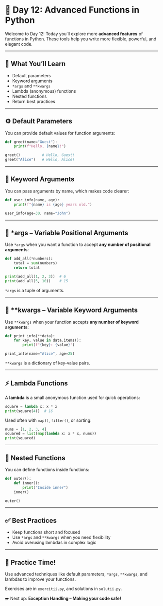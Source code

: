 # 🧠 Day 12: Advanced Functions in Python

Welcome to Day 12! Today you'll explore more **advanced features** of functions in Python. These tools help you write more flexible, powerful, and elegant code.

---

## 🧠 What You’ll Learn
- Default parameters
- Keyword arguments
- `*args` and `**kwargs`
- Lambda (anonymous) functions
- Nested functions
- Return best practices

---

## ⚙️ Default Parameters

You can provide default values for function arguments:

```python
def greet(name="Guest"):
    print(f"Hello, {name}!")

greet()          # Hello, Guest!
greet("Alice")   # Hello, Alice!
```

---

## 🔑 Keyword Arguments

You can pass arguments by name, which makes code clearer:

```python
def user_info(name, age):
    print(f"{name} is {age} years old.")

user_info(age=30, name="John")
```

---

## 🌟 *args – Variable Positional Arguments

Use `*args` when you want a function to accept **any number of positional arguments**:

```python
def add_all(*numbers):
    total = sum(numbers)
    return total

print(add_all(1, 2, 3))  # 6
print(add_all(5, 10))    # 15
```

`*args` is a tuple of arguments.

---

## 🌟 **kwargs – Variable Keyword Arguments

Use `**kwargs` when your function accepts **any number of keyword arguments**:

```python
def print_info(**data):
    for key, value in data.items():
        print(f"{key}: {value}")

print_info(name="Alice", age=25)
```

`**kwargs` is a dictionary of key-value pairs.

---

## ⚡ Lambda Functions

A **lambda** is a small anonymous function used for quick operations:

```python
square = lambda x: x * x
print(square(4))  # 16
```

Used often with `map()`, `filter()`, or sorting:

```python
nums = [1, 2, 3, 4]
squared = list(map(lambda x: x * x, nums))
print(squared)
```

---

## 🔁 Nested Functions

You can define functions inside functions:

```python
def outer():
    def inner():
        print("Inside inner")
    inner()

outer()
```

---

## ✅ Best Practices

- Keep functions short and focused
- Use `*args` and `**kwargs` when you need flexibility
- Avoid overusing lambdas in complex logic

---

## 🎯 Practice Time!

Use advanced techniques like default parameters, `*args`, `**kwargs`, and lambdas to improve your functions.

Exercises are in `exercitii.py`, and solutions in `solutii.py`.

➡️ Next up: **Exception Handling – Making your code safe!**

